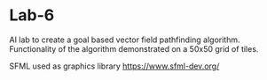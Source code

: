 # Lab-6
 
AI lab to create a goal based vector field pathfinding algorithm.
Functionality of the algorithm demonstrated on a 50x50 grid of tiles.





SFML used as graphics library
https://www.sfml-dev.org/